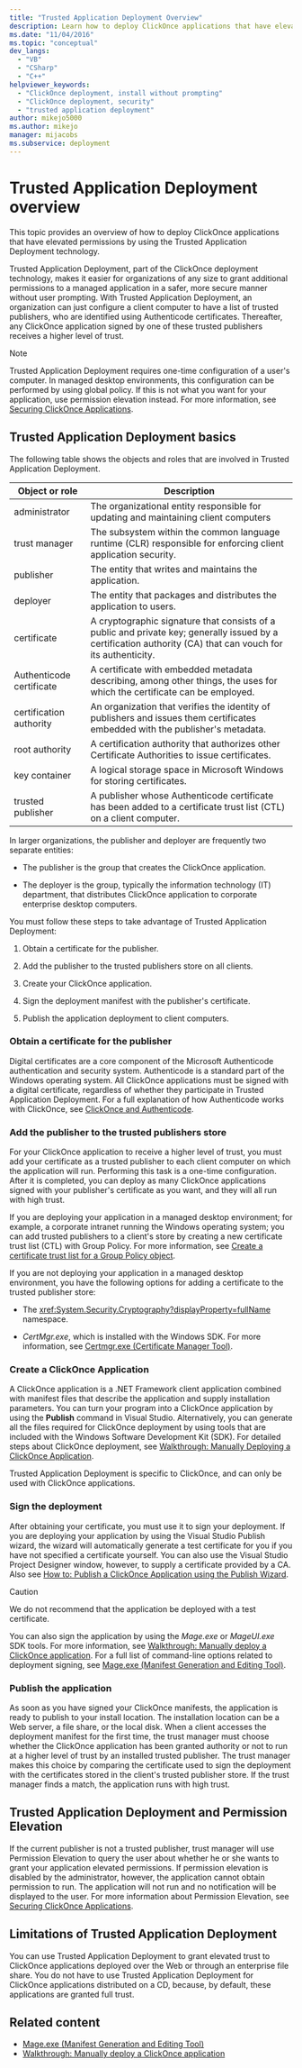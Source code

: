 ```yaml
---
title: "Trusted Application Deployment Overview"
description: Learn how to deploy ClickOnce applications that have elevated permissions by using the Trusted Application Deployment technology.
ms.date: "11/04/2016"
ms.topic: "conceptual"
dev_langs:
  - "VB"
  - "CSharp"
  - "C++"
helpviewer_keywords:
  - "ClickOnce deployment, install without prompting"
  - "ClickOnce deployment, security"
  - "trusted application deployment"
author: mikejo5000
ms.author: mikejo
manager: mijacobs
ms.subservice: deployment
---
```

# Trusted Application Deployment overview

This topic provides an overview of how to deploy ClickOnce applications that have elevated permissions by using the Trusted Application Deployment technology.

 Trusted Application Deployment, part of the ClickOnce deployment technology, makes it easier for organizations of any size to grant additional permissions to a managed application in a safer, more secure manner without user prompting. With Trusted Application Deployment, an organization  can just configure a client computer to have a list of trusted publishers, who are identified using Authenticode certificates. Thereafter, any ClickOnce application signed by one of these trusted publishers receives a higher level of trust.

> [!NOTE]
> Trusted Application Deployment requires one-time configuration of a user's computer. In managed desktop environments, this configuration can be performed by using global policy. If this is not what you want for your application, use permission elevation instead. For more information, see [Securing ClickOnce Applications](../deployment/securing-clickonce-applications.md).

## Trusted Application Deployment basics
 The following table shows the objects and roles that are involved in Trusted Application Deployment.

|Object or role|Description|
|--------------------|-----------------|
|administrator|The organizational entity responsible for updating and maintaining client computers|
|trust manager|The subsystem within the common language runtime (CLR) responsible for enforcing client application security.|
|publisher|The entity that writes and maintains the application.|
|deployer|The entity that packages and distributes the application to users.|
|certificate|A cryptographic signature that consists of a public and private key; generally issued by a certification authority (CA) that can vouch for its authenticity.|
|Authenticode certificate|A certificate with embedded metadata describing, among other things, the uses for which the certificate can be employed.|
|certification authority|An organization that verifies the identity of publishers and issues them certificates embedded with the publisher's metadata.|
|root authority|A certification authority that authorizes other Certificate Authorities to issue certificates.|
|key container|A logical storage space in Microsoft Windows for storing certificates.|
|trusted publisher|A publisher whose Authenticode certificate has been added to a certificate trust list (CTL) on a client computer.|

 In larger organizations, the publisher and deployer are frequently two separate entities:

- The publisher is the group that creates the ClickOnce application.

- The deployer is the group, typically the information technology (IT) department, that distributes ClickOnce application to corporate enterprise desktop computers.

You must follow these steps to take advantage of Trusted Application Deployment:

1. Obtain a certificate for the publisher.

2. Add the publisher to the trusted publishers store on all clients.

3. Create your ClickOnce application.

4. Sign the deployment manifest with the publisher's certificate.

5. Publish the application deployment to client computers.

### Obtain a certificate for the publisher
 Digital certificates are a core component of the Microsoft Authenticode authentication and security system. Authenticode is a standard part of the Windows operating system. All ClickOnce applications must be signed with a digital certificate, regardless of whether they participate in Trusted Application Deployment. For a full explanation of how Authenticode works with ClickOnce, see [ClickOnce and Authenticode](../deployment/clickonce-and-authenticode.md).

### Add the publisher to the trusted publishers store
 For your ClickOnce application to receive a higher level of trust, you must add your certificate as a trusted publisher to each client computer on which the application will run. Performing this task is a one-time configuration. After it is completed, you can deploy as many ClickOnce applications signed with your publisher's certificate as you want, and they will all run with high trust.

 If you are deploying your application in a managed desktop environment; for example, a corporate intranet running the Windows operating system; you can add trusted publishers to a client's store by creating a new certificate trust list (CTL) with Group Policy. For more information, see [Create a certificate trust list for a Group Policy object](/previous-versions/windows/it-pro/windows-server-2003/cc728449(v=ws.10)).

 If you are not deploying your application in a managed desktop environment, you have the following options for adding a certificate to the trusted publisher store:

- The <xref:System.Security.Cryptography?displayProperty=fullName> namespace.

- *CertMgr.exe*, which is installed with the Windows SDK. For more information, see [Certmgr.exe (Certificate Manager Tool)](/dotnet/framework/tools/certmgr-exe-certificate-manager-tool).

### Create a ClickOnce Application
 A ClickOnce application is a .NET Framework client application combined with manifest files that describe the application and supply installation parameters. You can turn your program into a ClickOnce application by using the **Publish** command in Visual Studio. Alternatively, you can generate all the files required for ClickOnce deployment by using tools that are included with the Windows Software Development Kit (SDK). For detailed steps about ClickOnce deployment, see [Walkthrough: Manually Deploying a ClickOnce Application](../deployment/walkthrough-manually-deploying-a-clickonce-application.md).

 Trusted Application Deployment is specific to ClickOnce, and can only be used with ClickOnce applications.

### Sign the deployment
 After obtaining your certificate, you must use it to sign your deployment. If you are deploying your application by using the Visual Studio Publish wizard, the wizard will automatically generate a test certificate for you if you have not specified a certificate yourself. You can also use the Visual Studio Project Designer window, however, to supply a certificate provided by a CA.  Also see [How to: Publish a ClickOnce Application using the Publish Wizard](../deployment/how-to-publish-a-clickonce-application-using-the-publish-wizard.md).

> [!CAUTION]
> We do not recommend that the application be deployed with a test certificate.

 You can also sign the application by using the *Mage.exe* or *MageUI.exe* SDK tools. For more information, see [Walkthrough: Manually deploy a ClickOnce application](../deployment/walkthrough-manually-deploying-a-clickonce-application.md). For a full list of command-line options related to deployment signing, see [Mage.exe (Manifest Generation and Editing Tool)](/dotnet/framework/tools/mage-exe-manifest-generation-and-editing-tool).

### Publish the application
 As soon as you have signed your ClickOnce manifests, the application is ready to publish to your install location. The installation location can be a Web server, a file share, or the local disk. When a client accesses the deployment manifest for the first time, the trust manager must choose whether the ClickOnce application has been granted authority or not to run at a higher level of trust by an installed trusted publisher. The trust manager makes this choice by comparing the certificate used to sign the deployment with the certificates stored in the client's trusted publisher store. If the trust manager finds a match, the application runs with high trust.

## Trusted Application Deployment and Permission Elevation
 If the current publisher is not a trusted publisher, trust manager will use Permission Elevation to query the user about whether he or she wants to grant your application elevated permissions. If permission elevation is disabled by the administrator, however, the application cannot obtain permission to run. The application will not run and no notification will be displayed to the user. For more information about Permission Elevation, see [Securing ClickOnce Applications](../deployment/securing-clickonce-applications.md).

## Limitations of Trusted Application Deployment
 You can use Trusted Application Deployment to grant elevated trust to ClickOnce applications deployed over the Web or through an enterprise file share. You do not have to use Trusted Application Deployment for ClickOnce applications distributed on a CD, because, by default, these applications are granted full trust.

## Related content
- [Mage.exe (Manifest Generation and Editing Tool)](/dotnet/framework/tools/mage-exe-manifest-generation-and-editing-tool)
- [Walkthrough: Manually deploy a ClickOnce application](../deployment/walkthrough-manually-deploying-a-clickonce-application.md)

